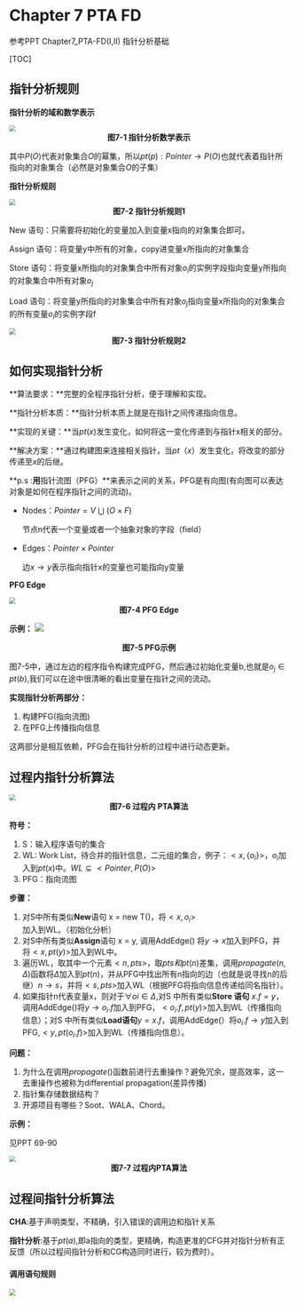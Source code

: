 # Chapter 7 PTA FD

参考PPT Chapter7_PTA-FD(I,II) 指针分析基础

[TOC]

## 指针分析规则

**指针分析的域和数学表示**

<img src="./assets/Chapter7/7-1.png" style="zoom:70%">

<center><b>图7-1 指针分析数学表示</b></center>

其中$P(O)$代表对象集合$O$的幂集，所以$pt(p):Pointer \rightarrow P(O)$也就代表着指针所指向的对象集合（必然是对象集合$O$的子集）

**指针分析规则**

<img src="./assets/Chapter7/7-2.png" style="zoom:70%">

<center><b>图7-2 指针分析规则1</b></center>

New 语句：只需要将初始化的变量加入到变量x指向的对象集合即可。

Assign 语句：将变量y中所有的对象，copy进变量x所指向的对象集合

Store 语句：将变量x所指向的对象集合中所有对象$o_i$的实例字段指向变量y所指向的对象集合中所有对象$o_j$

Load 语句：将变量y所指向的对象集合中所有对象$o_j$指向变量x所指向的对象集合的所有变量$o_i$的实例字段f

<img src="./assets/Chapter7/7-3.png" style="zoom:70%">

<center><b>图7-3 指针分析规则2</b></center>

## 如何实现指针分析

**算法要求：**完整的全程序指针分析，便于理解和实现。

**指针分析本质：**指针分析本质上就是在指针之间传递指向信息。

**实现的关键：**当$pt(x)$发生变化，如何将这一变化传递到与指针x相关的部分。

**解决方案：**通过构建图来连接相关指针，当$pt（x）$发生变化，将改变的部分传递至$x$的后继。

**p.s :**用**指针流图（PFG）**来表示之间的关系，PFG是有向图(有向图可以表达对象是如何在程序指针之间的流动)。

- Nodes：$Pointer = V \ \bigcup\ (O\times F)$

  节点n代表一个变量或者一个抽象对象的字段（field）

- Edges：$Pointer \times Pointer$

  边$x \rightarrow y$表示指向指针x的变量也可能指向y变量

**PFG Edge**

<img src="./assets/Chapter7/7-4.png" style="zoom:70%">

<center><b>图7-4 PFG Edge</b></center>

**示例：**
<img src="./assets/Chapter7/7-5.png">

<center><b>图7-5 PFG示例</b></center>

图7-5中，通过左边的程序指令构建完成PFG，然后通过初始化变量b,也就是$o_j \in pt(b)$,我们可以在途中很清晰的看出变量在指针之间的流动。

**实现指针分析两部分：**

1. 构建PFG(指向流图)
2. 在PFG上传播指向信息

这两部分是相互依赖，PFG会在指针分析的过程中进行动态更新。

## 过程内指针分析算法

<img src="./assets/Chapter7/7-6.webp" style="zoom:70%">

<center><b>图7-6 过程内 PTA算法</b></center>

**符号：**

1. S：输入程序语句的集合
2. WL: Work List，待合并的指针信息，二元组的集合，例子：$<x,\{ o_i \}>$，$o_i$加入到$pt(x)$中。$WL \subseteq<Pointer,P(O)>$
3. PFG：指向流图

**步骤：**

1. 对S中所有类似**New**语句 x = new T()，将$<x,{o_i}>$加入到WL。（初始化分析）
2. 对S中所有类似**Assign**语句 x = y, 调用AddEdge() 将$y \rightarrow x$加入到PFG，并将$<x,pt(y)>$加入到WL中。
3. 遍历WL，取其中一个元素$<n,pts>$，取$pts和pt(n)$差集，调用$propagate(n, \Delta)$函数将$\Delta$加入到$pt(n)$，并从PFG中找出所有n指向的边（也就是说寻找n的后继）$n \rightarrow s$，并将$<s,pts>$加入WL（根据PFG将指向信息传递给同名指针）。
4. 如果指针n代表变量x，则对于$\forall oi\in \Delta$,对S 中所有类似**Store 语句** $x.f=y$，调用AddEdge()将$y\rightarrow o_i.f$加入到PFG，$<o_i.f,pt(y)>$加入到WL（传播指向信息）；对S 中所有类似**Load语句**$y=x.f$，调用AddEdge(）将$o_i.f\rightarrow y$加入到PFG,$<y,pt(o_i.f)>$加入到WL（传播指向信息）。

**问题：**

1. 为什么在调用$propagate()$函数前进行去重操作？避免冗余，提高效率，这一去重操作也被称为differential propagation(差异传播)
2. 指针集存储数据结构？
3. 开源项目有哪些？Soot、WALA、Chord。

**示例：**

见PPT 69-90

<img src="./assets/Chapter7/7-6.png" style="zoom:70%">

<center><b>图7-7 过程内PTA算法</b></center>

## 过程间指针分析算法

**CHA**:基于声明类型，不精确，引入错误的调用边和指针关系

**指针分析**:基于$pt(a)$,即a指向的类型，更精确，构造更准的CFG并对指针分析有正反馈（所以过程间指针分析和CG构造同时进行，较为费时）。

#### 调用语句规则

<img src="./assets/Chapter7/7-7.png" style="zoom:70%">

